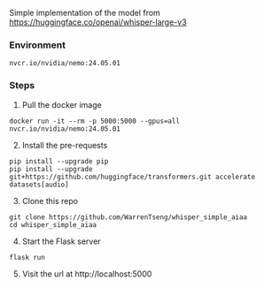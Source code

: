 Simple implementation of the model from https://huggingface.co/openai/whisper-large-v3
</br>
### Environment
```
nvcr.io/nvidia/nemo:24.05.01
```
### Steps
1. Pull the docker image
```
docker run -it --rm -p 5000:5000 --gpus=all nvcr.io/nvidia/nemo:24.05.01
```
2. Install the pre-requests
```
pip install --upgrade pip
pip install --upgrade git+https://github.com/huggingface/transformers.git accelerate datasets[audio]
```
3. Clone this repo
```
git clone https://github.com/WarrenTseng/whisper_simple_aiaa
cd whisper_simple_aiaa
```
4. Start the Flask server
```
flask run
```
5. Visit the url at http://localhost:5000
